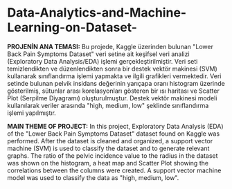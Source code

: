# Data-Analytics-and-Machine-Learning-on-Dataset-

**PROJENİN ANA TEMASI:**
Bu projede, Kaggle üzerinden bulunan "Lower Back Pain Symptoms Dataset" veri setine ait keşifsel veri analizi (Exploratory Data Analysis/EDA) işlemi gerçekleştirilmiştir. Veri seti temizlendikten ve düzenlendikten sonra bir destek vektör makinesi (SVM) kullanarak sınıflandırma işlemi yapmakta ve ilgili grafikleri vermektedir. Veri setinde bulunan pelvik insidans değerinin yarıçapa oranı histogram üzerinde gösterilmiş, sütunlar arası korelasyonları gösteren bir ısı haritası ve Scatter Plot (Serpilme Diyagramı) oluşturulmuştur. Destek vektör makinesi modeli kullanılarak veriler arasında "high, medium, low" şeklinde sınıflandırma işlemi yapılmıştır. 

**MAIN THEME OF PROJECT:**
In this project, Exploratory Data Analysis (EDA) of the "Lower Back Pain Symptoms Dataset" dataset found on Kaggle was performed. After the dataset is cleaned and organized, a support vector machine (SVM) is used to classify the dataset and to generate relevant graphs. The ratio of the pelvic incidence value to the radius in the dataset was shown on the histogram, a heat map and Scatter Plot showing the correlations between the columns were created. A support vector machine model was used to classify the data as "high, medium, low". 

